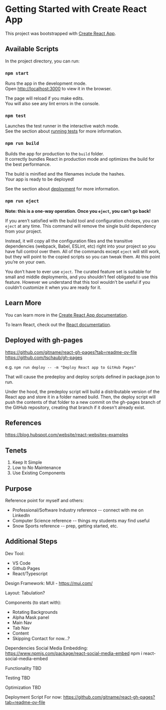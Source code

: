 # Getting Started with Create React App

This project was bootstrapped with [Create React App](https://github.com/facebook/create-react-app).

## Available Scripts

In the project directory, you can run:

### `npm start`

Runs the app in the development mode.\
Open [http://localhost:3000](http://localhost:3000) to view it in the browser.

The page will reload if you make edits.\
You will also see any lint errors in the console.

### `npm test`

Launches the test runner in the interactive watch mode.\
See the section about [running tests](https://facebook.github.io/create-react-app/docs/running-tests) for more information.

### `npm run build`

Builds the app for production to the `build` folder.\
It correctly bundles React in production mode and optimizes the build for the best performance.

The build is minified and the filenames include the hashes.\
Your app is ready to be deployed!

See the section about [deployment](https://facebook.github.io/create-react-app/docs/deployment) for more information.

### `npm run eject`

**Note: this is a one-way operation. Once you `eject`, you can’t go back!**

If you aren’t satisfied with the build tool and configuration choices, you can `eject` at any time. This command will remove the single build dependency from your project.

Instead, it will copy all the configuration files and the transitive dependencies (webpack, Babel, ESLint, etc) right into your project so you have full control over them. All of the commands except `eject` will still work, but they will point to the copied scripts so you can tweak them. At this point you’re on your own.

You don’t have to ever use `eject`. The curated feature set is suitable for small and middle deployments, and you shouldn’t feel obligated to use this feature. However we understand that this tool wouldn’t be useful if you couldn’t customize it when you are ready for it.

## Learn More

You can learn more in the [Create React App documentation](https://facebook.github.io/create-react-app/docs/getting-started).

To learn React, check out the [React documentation](https://reactjs.org/).

## Deployed with gh-pages
https://github.com/gitname/react-gh-pages?tab=readme-ov-file
https://github.com/tschaub/gh-pages

e.g.
`npm run deploy -- -m "Deploy React app to GitHub Pages"`

That will cause the predeploy and deploy scripts defined in package.json to run.

Under the hood, the predeploy script will build a distributable version of the React app and store it in a folder named build. Then, the deploy script will push the contents of that folder to a new commit on the gh-pages branch of the GitHub repository, creating that branch if it doesn't already exist.

## References
https://blog.hubspot.com/website/react-websites-examples

## Tenets
1. Keep It Simple
2. Low to No Maintenance
3. Use Existing Components

## Purpose
Reference point for myself and others:
* Professional/Software Industry reference -- connect with me on LinkedIn
* Computer Science reference -- things my students may find useful
* Snow Sports reference -- prep, getting started, etc.

## Additional Steps
Dev Tool:
* VS Code
* Github Pages
* React/Typescript

Design Framework:
MUI - https://mui.com/

Layout:
Tabulation?

Components (to start with):
* Rotating Backgrounds
* Alpha Mask panel
* Main Nav
* Tab Nav
* Content
* Skipping Contact for now...?

Dependencies
Social Media Embedding:
https://www.npmjs.com/package/react-social-media-embed
npm i react-social-media-embed

Functionality
TBD

Testing
TBD

Optimization
TBD

Deployment Script
For now: https://github.com/gitname/react-gh-pages?tab=readme-ov-file
